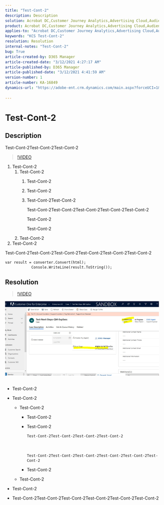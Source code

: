 ```yaml
---
title: "Test-Cont-2"
description: Description
solution: Acrobat DC,Customer Journey Analytics,Advertising Cloud,Audience Manager,Analytics,Adobe Sign
product: Acrobat DC,Customer Journey Analytics,Advertising Cloud,Audience Manager,Analytics,Adobe Sign
applies-to: "Acrobat DC,Customer Journey Analytics,Advertising Cloud,Audience Manager,Analytics,Adobe Sign"
keywords: "KCS Test-Cont-2"
resolution: Resolution
internal-notes: "Test-Cont-2"
bug: True
article-created-by: D365 Manager
article-created-date: "3/12/2021 4:27:17 AM"
article-published-by: D365 Manager
article-published-date: "3/12/2021 4:41:59 AM"
version-number: 1
article-number: KA-16849
dynamics-url: "https://adobe-ent.crm.dynamics.com/main.aspx?forceUCI=1&pagetype=entityrecord&etn=knowledgearticle&id=acc92f38-eb82-eb11-a812-000d3a3b2c6b"

---
```

# Test-Cont-2

## Description


Test-Cont-2Test-Cont-2Test-Cont-2


>[!VIDEO](https://video.tv.adobe.com/v/18696?quality=9&amp;learn=on)

 







1. Test-Cont-2
    1. Test-Cont-2
        1. Test-Cont-2
        2. Test-Cont-2
        3. Test-Cont-2Test-Cont-2



              Test-Cont-2Test-Cont-2Test-Cont-2Test-Cont-2Test-Cont-2

              Test-Cont-2

              Test-Cont-2
    2. Test-Cont-2
2. Test-Cont-2


Test-Cont-2Test-Cont-2Test-Cont-2Test-Cont-2Test-Cont-2Test-Cont-2






```
var result = converter.Convert(html);
            Console.WriteLine(result.ToString());
```









## Resolution





>[!VIDEO](https://video.tv.adobe.com/v/18696?quality=9&amp;learn=on)

 
![](assets/0f9b3192-eb82-eb11-a812-000d3a3b2c6b.png)<br><br>




- Test-Cont-2
- Test-Cont-2

    - Test-Cont-2

        - Test-Cont-2
        - Test-Cont-2

              Test-Cont-2Test-Cont-2Test-Cont-2Test-Cont-2



              Test-Cont-2Test-Cont-2Test-Cont-2Test-Cont-2Test-Cont-2Test-Cont-2
        - Test-Cont-2
    - Test-Cont-2
- Test-Cont-2
- Test-Cont-2Test-Cont-2Test-Cont-2Test-Cont-2Test-Cont-2Test-Cont-2



